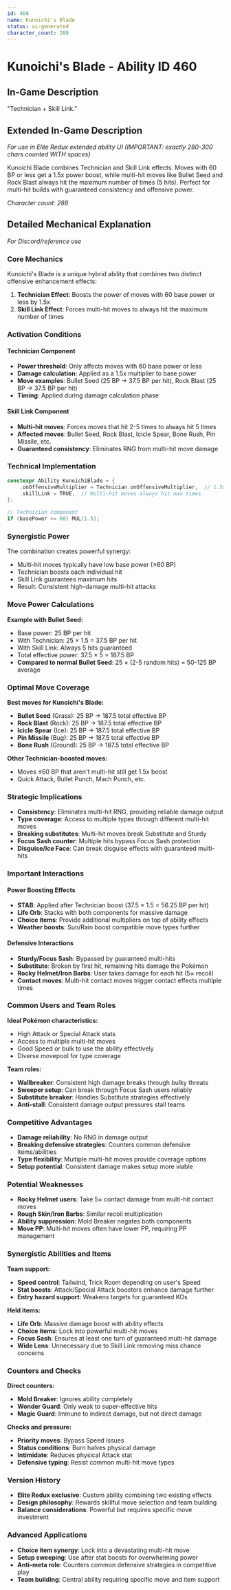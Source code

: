 ```yaml
---
id: 460
name: Kunoichi's Blade
status: ai-generated
character_count: 288
---
```


# Kunoichi's Blade - Ability ID 460

## In-Game Description
"Technician + Skill Link."

## Extended In-Game Description
*For use in Elite Redux extended ability UI (IMPORTANT: exactly 280-300 chars counted WITH spaces)*

Kunoichi Blade combines Technician and Skill Link effects. Moves with 60 BP or less get a 1.5x power boost, while multi-hit moves like Bullet Seed and Rock Blast always hit the maximum number of times (5 hits). Perfect for multi-hit builds with guaranteed consistency and offensive power.

*Character count: 288*

## Detailed Mechanical Explanation
*For Discord/reference use*

### Core Mechanics
Kunoichi's Blade is a unique hybrid ability that combines two distinct offensive enhancement effects:
1. **Technician Effect**: Boosts the power of moves with 60 base power or less by 1.5x
2. **Skill Link Effect**: Forces multi-hit moves to always hit the maximum number of times

### Activation Conditions
#### Technician Component
- **Power threshold**: Only affects moves with 60 base power or less
- **Damage calculation**: Applied as a 1.5x multiplier to base power
- **Move examples**: Bullet Seed (25 BP → 37.5 BP per hit), Rock Blast (25 BP → 37.5 BP per hit)
- **Timing**: Applied during damage calculation phase

#### Skill Link Component
- **Multi-hit moves**: Forces moves that hit 2-5 times to always hit 5 times
- **Affected moves**: Bullet Seed, Rock Blast, Icicle Spear, Bone Rush, Pin Missile, etc.
- **Guaranteed consistency**: Eliminates RNG from multi-hit move damage

### Technical Implementation
```c
constexpr Ability KunoichiBlade = {
    .onOffensiveMultiplier = Technician.onOffensiveMultiplier,  // 1.5x for ≤60 BP moves
    .skillLink = TRUE,  // Multi-hit moves always hit max times
};

// Technician component
if (basePower <= 60) MUL(1.5);
```

### Synergistic Power
The combination creates powerful synergy:
- Multi-hit moves typically have low base power (≤60 BP)
- Technician boosts each individual hit
- Skill Link guarantees maximum hits
- Result: Consistent high-damage multi-hit attacks

### Move Power Calculations
**Example with Bullet Seed:**
- Base power: 25 BP per hit
- With Technician: 25 × 1.5 = 37.5 BP per hit
- With Skill Link: Always 5 hits guaranteed
- Total effective power: 37.5 × 5 = 187.5 BP
- **Compared to normal Bullet Seed**: 25 × (2-5 random hits) = 50-125 BP average

### Optimal Move Coverage
**Best moves for Kunoichi's Blade:**
- **Bullet Seed** (Grass): 25 BP → 187.5 total effective BP
- **Rock Blast** (Rock): 25 BP → 187.5 total effective BP  
- **Icicle Spear** (Ice): 25 BP → 187.5 total effective BP
- **Pin Missile** (Bug): 25 BP → 187.5 total effective BP
- **Bone Rush** (Ground): 25 BP → 187.5 total effective BP

**Other Technician-boosted moves:**
- Moves ≤60 BP that aren't multi-hit still get 1.5x boost
- Quick Attack, Bullet Punch, Mach Punch, etc.

### Strategic Implications
- **Consistency**: Eliminates multi-hit RNG, providing reliable damage output
- **Type coverage**: Access to multiple types through different multi-hit moves
- **Breaking substitutes**: Multi-hit moves break Substitute and Sturdy
- **Focus Sash counter**: Multiple hits bypass Focus Sash protection
- **Disguise/Ice Face**: Can break disguise effects with guaranteed multi-hits

### Important Interactions
#### Power Boosting Effects
- **STAB**: Applied after Technician boost (37.5 × 1.5 = 56.25 BP per hit)
- **Life Orb**: Stacks with both components for massive damage
- **Choice items**: Provide additional multipliers on top of ability effects
- **Weather boosts**: Sun/Rain boost compatible move types further

#### Defensive Interactions
- **Sturdy/Focus Sash**: Bypassed by guaranteed multi-hits
- **Substitute**: Broken by first hit, remaining hits damage the Pokémon
- **Rocky Helmet/Iron Barbs**: User takes damage for each hit (5× recoil)
- **Contact moves**: Multi-hit contact moves trigger contact effects multiple times

### Common Users and Team Roles
**Ideal Pokémon characteristics:**
- High Attack or Special Attack stats
- Access to multiple multi-hit moves
- Good Speed or bulk to use the ability effectively
- Diverse movepool for type coverage

**Team roles:**
- **Wallbreaker**: Consistent high damage breaks through bulky threats
- **Sweeper setup**: Can break through Focus Sash users reliably
- **Substitute breaker**: Handles Substitute strategies effectively
- **Anti-stall**: Consistent damage output pressures stall teams

### Competitive Advantages
- **Damage reliability**: No RNG in damage output
- **Breaking defensive strategies**: Counters common defensive items/abilities
- **Type flexibility**: Multiple multi-hit moves provide coverage options
- **Setup potential**: Consistent damage makes setup more viable

### Potential Weaknesses
- **Rocky Helmet users**: Take 5× contact damage from multi-hit contact moves
- **Rough Skin/Iron Barbs**: Similar recoil multiplication
- **Ability suppression**: Mold Breaker negates both components
- **Move PP**: Multi-hit moves often have lower PP, requiring PP management

### Synergistic Abilities and Items
**Team support:**
- **Speed control**: Tailwind, Trick Room depending on user's Speed
- **Stat boosts**: Attack/Special Attack boosters enhance damage further
- **Entry hazard support**: Weakens targets for guaranteed KOs

**Held items:**
- **Life Orb**: Massive damage boost with ability effects
- **Choice items**: Lock into powerful multi-hit moves
- **Focus Sash**: Ensures at least one turn of guaranteed multi-hit damage
- **Wide Lens**: Unnecessary due to Skill Link removing miss chance concerns

### Counters and Checks
**Direct counters:**
- **Mold Breaker**: Ignores ability completely
- **Wonder Guard**: Only weak to super-effective hits
- **Magic Guard**: Immune to indirect damage, but not direct damage

**Checks and pressure:**
- **Priority moves**: Bypass Speed issues
- **Status conditions**: Burn halves physical damage
- **Intimidate**: Reduces physical Attack stat
- **Defensive typing**: Resist common multi-hit move types

### Version History
- **Elite Redux exclusive**: Custom ability combining two existing effects
- **Design philosophy**: Rewards skillful move selection and team building
- **Balance considerations**: Powerful but requires specific move investment

### Advanced Applications
- **Choice item synergy**: Lock into a devastating multi-hit move
- **Setup sweeping**: Use after stat boosts for overwhelming power
- **Anti-meta role**: Counters common defensive strategies in competitive play
- **Team building**: Central ability requiring specific move and item support